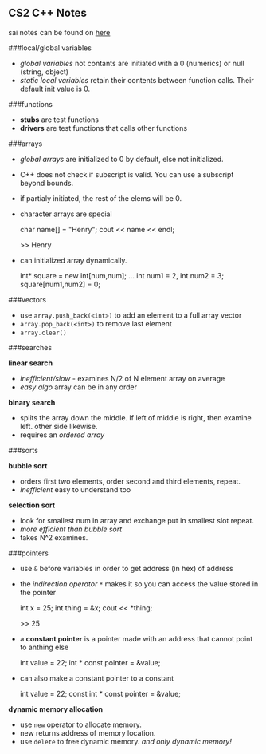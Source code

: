 CS2 C++ Notes
-------------
sai notes can be found on [here](https://onedrive.live.com/redir?resid=8CEACC82290B2CB%211118)

###local/global variables
- *global variables* not contants are initiated with a 0 (numerics) or null (string, object)
- *static local variables* retain their contents between function calls. Their default init value is 0.

###functions
- **stubs** are test functions
- **drivers** are test functions that calls other functions

###arrays
- *global arrays* are initialized to 0 by default, else not initialized.
- C++ does not check if subscript is valid. You can use a subscript beyond bounds.
- if partialy initiated, the rest of the elems will be 0.
- character arrays are special

    char name[] = "Henry";
    cout << name << endl;

    \>> Henry

- can initialized array dynamically.

    int* square = new int[num,num];
    ...
    int num1 = 2, int num2 = 3;
    square[num1,num2] = 0;

###vectors
- use `array.push_back(<int>)` to add an element to a full array vector
- `array.pop_back(<int>)` to remove last element
- `array.clear()`

###searches

**linear search**
- *inefficient/slow* - examines N/2 of N element array on average
- *easy algo* array can be in any order

**binary search**
- splits the array down the middle. If left of middle is right, then examine left. other side likewise.
- requires an *ordered array*

###sorts

**bubble sort**
- orders first two elements, order second and third elements, repeat.
- *inefficient* easy to understand too

**selection sort**
- look for smallest num in array and exchange put in smallest slot repeat.
- *more efficient than bubble sort*
- takes N^2 examines.

###pointers
- use `&` before variables in order to get address (in hex) of address
- the *indirection operator* `*` makes it so you can access the value stored in the pointer
    
    int x = 25;
    int thing = &x;
    cout << *thing;

    \>> 25

- a **constant pointer** is a pointer made with an address that cannot point to anthing else

    int value = 22;
    int * const pointer = &value;

- can also make a constant pointer to a constant

    int value = 22;
    const int * const pointer = &value;

**dynamic memory allocation**
- use `new` operator to allocate memory.
- new returns address of memory location.
- use `delete` to free dynamic memory. *and only dynamic memory!*
